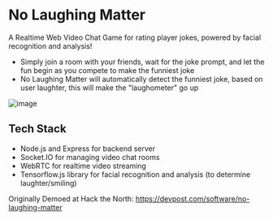 # No Laughing Matter

A Realtime Web Video Chat Game for rating player jokes, powered by facial recognition and analysis!
- Simply join a room with your friends, wait for the joke prompt, and let the fun begin as you compete to make the funniest joke
- No Laughing Matter will automatically detect the funniest joke, based on user laughter, this will make the "laughometer" go up

![image](https://github.com/AlanWang1/No-Laughing-Matter/assets/43789278/671cb756-960d-417f-8d78-8759e6c3fae7)


## Tech Stack

- Node.js and Express for backend server
- Socket.IO for managing video chat rooms
- WebRTC for realtime video streaming
- Tensorflow.js library for facial recognition and analysis (to determine laughter/smiling)

Originally Demoed at Hack the North:
https://devpost.com/software/no-laughing-matter

